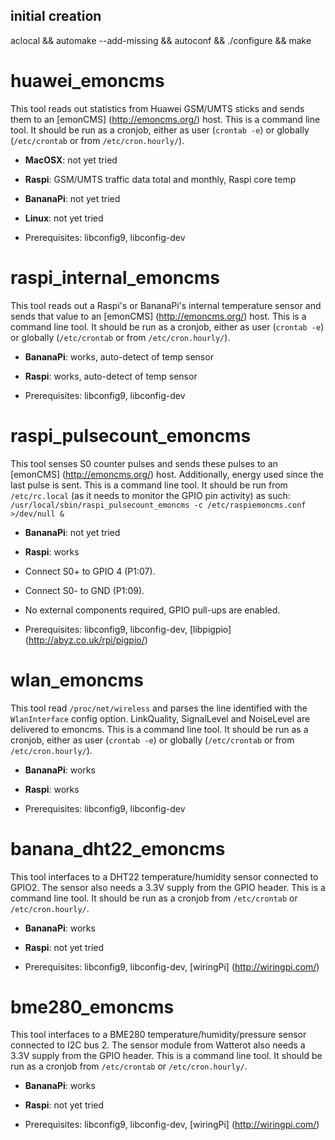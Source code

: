 initial creation
----------------
aclocal && automake --add-missing && autoconf && ./configure && make

huawei_emoncms
========
This tool reads out statistics from Huawei GSM/UMTS sticks and sends them to an [emonCMS] (http://emoncms.org/) host.
This is a command line tool. 
It should be run as a cronjob, either as user (`crontab -e`) or globally (`/etc/crontab` or from `/etc/cron.hourly/`).

* **MacOSX**: not yet tried
* **Raspi**: GSM/UMTS traffic data total and monthly, Raspi core temp
* **BananaPi**: not yet tried
* **Linux**: not yet tried

* Prerequisites: libconfig9, libconfig-dev

raspi_internal_emoncms
========
This tool reads out a Raspi's or BananaPi's internal temperature sensor and sends that value to an [emonCMS] (http://emoncms.org/) host.
This is a command line tool.
It should be run as a cronjob, either as user (`crontab -e`) or globally (`/etc/crontab` or from `/etc/cron.hourly/`).

* **BananaPi**: works, auto-detect of temp sensor
* **Raspi**: works, auto-detect of temp sensor

* Prerequisites: libconfig9, libconfig-dev

raspi_pulsecount_emoncms
========
This tool senses S0 counter pulses and sends these pulses to an [emonCMS] (http://emoncms.org/) host. Additionally,
energy used since the last pulse is sent.
This is a command line tool. 
It should be run from `/etc/rc.local` (as it needs to monitor the GPIO pin activity) as such:
`/usr/local/sbin/raspi_pulsecount_emoncms -c /etc/raspiemoncms.conf >/dev/null &`

* **BananaPi**: not yet tried
* **Raspi**: works

* Connect S0+ to GPIO 4 (P1:07).
* Connect S0- to GND (P1:09).
* No external components required, GPIO pull-ups are enabled.

* Prerequisites: libconfig9, libconfig-dev, [libpigpio] (http://abyz.co.uk/rpi/pigpio/)

wlan_emoncms
========
This tool read `/proc/net/wireless` and parses the line identified with the `WlanInterface` config option. LinkQuality, SignalLevel and NoiseLevel are delivered to emoncms.
This is a command line tool. 
It should be run as a cronjob, either as user (`crontab -e`) or globally (`/etc/crontab` or from `/etc/cron.hourly/`).

* **BananaPi**: works
* **Raspi**: works

* Prerequisites: libconfig9, libconfig-dev

banana_dht22_emoncms
========
This tool interfaces to a DHT22 temperature/humidity sensor connected to GPIO2. The sensor also needs a 3.3V supply from the GPIO header.
This is a command line tool. 
It should be run as a cronjob from `/etc/crontab` or `/etc/cron.hourly/`.

* **BananaPi**: works
* **Raspi**: not yet tried

* Prerequisites: libconfig9, libconfig-dev, [wiringPi] (http://wiringpi.com/)

bme280_emoncms
========
This tool interfaces to a BME280 temperature/humidity/pressure sensor connected to I2C bus 2. The sensor module from Watterot also needs a 3.3V supply from the GPIO header.
This is a command line tool.
It should be run as a cronjob from `/etc/crontab` or `/etc/cron.hourly/`.

* **BananaPi**: works
* **Raspi**: not yet tried

* Prerequisites: libconfig9, libconfig-dev, [wiringPi] (http://wiringpi.com/)
